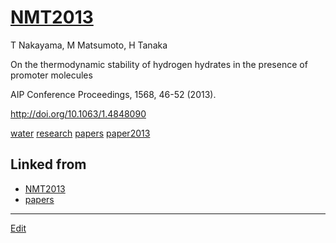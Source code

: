 ---
---
# [NMT2013](NMT2013)

T Nakayama, M Matsumoto, H Tanaka

On the thermodynamic stability of hydrogen hydrates in the presence of promoter molecules

AIP Conference Proceedings, 1568, 46-52 (2013).

http://doi.org/10.1063/1.4848090



[water](water) [research](research) [papers](papers) [paper2013](paper2013) 


## Linked from

* [NMT2013](NMT2013.md)
* [papers](papers.md)


----
[Edit](https://github.com/vitroid/vitroid.github.io/edit/master/MD/NMT2013.md)
